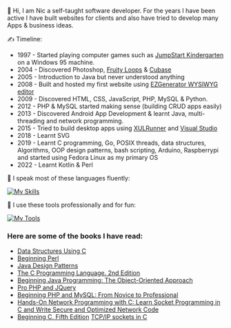 
:wave: Hi, I am Nic a self-taught software developer. For the years I have been active I have built websites for clients and also have tried to develop many Apps & business ideas.

:writing_hand:  Timeline:
* 1997 - Started playing computer games such as [JumpStart Kindergarten](https://g.co/kgs/NH6Fww) on a Windows 95 machine.
* 2004 - Discovered Photoshop, [Fruity Loops](https://www.image-line.com/fl-studio/) & [Cubase](https://g.co/kgs/vMghGq)
* 2005 - Introduction to Java but never understood anything
* 2008 - Built and hosted my first website using [EZGenerator WYSIWYG editor](http://www.ezgenerator.com/)
* 2009 - Discovered HTML, CSS, JavaScript, PHP, MySQL & Python.
* 2012 - PHP & MySQL started making sense (building CRUD apps easily)
* 2013 - Discovered Android App Development & learnt Java, multi-threading and network programming.
* 2015 - Tried to build desktop apps using [XULRunner](https://g.co/kgs/eBoqFJ) and [Visual Studio](https://g.co/kgs/qa7xbW)
* 2018 - Learnt SVG
* 2019 - Learnt C programming, Go, POSIX threads, data structures, Algorithms, OOP design patterns, bash scripting, Arduino, Raspberrypi and started using Fedora Linux as my primary OS
* 2022 - Learnt Kotlin & Perl



:lips: I speak most of these languages fluently:

[![My Skills](https://skillicons.dev/icons?i=kotlin,php,jquery,java,go,c,js,html,css,py,sass,svg,perl,md)](https://skillicons.dev)



:floppy_disk: I use these tools professionally and for fun:

[![My Tools](https://skillicons.dev/icons?i=androidstudio,arduino,bash,blender,cmake,gcp,git,firebase,github,gradle,linux,mysql,raspberrypi,redis,sqlite,sketchup,vim,vscode)](https://skillicons.dev)


### Here are some of the books I have read:
- [Data Structures Using C](https://g.co/kgs/qEWRPA)
- [Beginning Perl](https://g.co/kgs/VBBPqW)
- [Java Design Patterns](https://g.co/kgs/yrzcSs)
- [The C Programming Language. 2nd Edition](https://g.co/kgs/SdTqhA)
- [Beginning Java Programming: The Object-Oriented Approach](https://g.co/kgs/h4Hw7a)
- [Pro PHP and JQuery](https://g.co/kgs/4kGU6N)
- [Beginning PHP and MySQL: From Novice to Professional](https://g.co/kgs/awfhUS)
- [Hands-On Network Programming with C: Learn Socket Programming in C and Write Secure and Optimized Network Code](https://g.co/kgs/HW7jMX)
- [Beginning C, Fifth Edition](https://www.oreilly.com/library/view/beginning-c-fifth/9781430248811/)
[TCP/IP sockets in C](https://g.co/kgs/qdECzm)

<!---
nic3point0/nic3point0 is a ✨ special ✨ repository because its `README.md` (this file) appears on your GitHub profile.
You can click the Preview link to take a look at your changes.
--->

